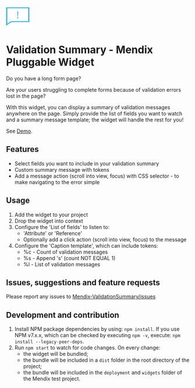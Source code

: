 <img src="/assets/icon.svg" height="64px" />

# Validation Summary - Mendix Pluggable Widget
Do you have a long form page? 

Are your users struggling to complete forms because of validation errors lost in the page?

With this widget, you can display a summary of validation messages anywhere on the page. Simply provide the list of fields you want to watch and a summary message template; the widget will handle the rest for you!

See [Demo](https://validationsummarywidgetdemo-sandbox.mxapps.io/).

## Features
 - Select fields you want to include in your validation summary
 - Custom summary message with tokens
 - Add a message action (scroll into view, focus) with CSS selector - to make navigating to the error simple

## Usage
 1. Add the widget to your project
 2. Drop the widget into context
 3. Configure the 'List of fields' to listen to:
     - 'Attribute' or 'Reference'
     - Optionally add a click action (scroll into view, focus) to the message
 4. Configure the 'Caption template', which can include tokens:
     - %c - Count of validation messages
     - %s - Append 's' (count NOT EQUAL 1)
     - %l - List of validation messages

## Issues, suggestions and feature requests
Please report any issues to [Mendix-ValidationSummary/issues](https://github.com/Carter-Moorse/Mendix-ValidationSummary/issues)

## Development and contribution

1. Install NPM package dependencies by using: `npm install`. If you use NPM v7.x.x, which can be checked by executing `npm -v`, execute: `npm install --legacy-peer-deps`.
1. Run `npm start` to watch for code changes. On every change:
    - the widget will be bundled;
    - the bundle will be included in a `dist` folder in the root directory of the project;
    - the bundle will be included in the `deployment` and `widgets` folder of the Mendix test project.
